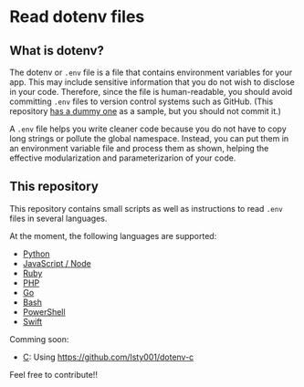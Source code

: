 # Read dotenv files

## What is dotenv?

The dotenv or `.env` file is a file that contains environment variables for your app. This may include sensitive information that you do not wish to disclose in your code. Therefore, since the file is human-readable, you should avoid committing `.env` files to version control systems such as GitHub. (This repository [has a dummy one](./.env) as a sample, but you should not commit it.)

A `.env` file helps you write cleaner code because you do not have to copy long strings or pollute the global namespace. Instead, you can put them in an environment variable file and process them as shown, helping the effective modularization and parameterizarion of your code.


## This repository

This repository contains small scripts as well as instructions to read `.env` files in several languages.

At the moment, the following languages are supported:

- [Python](./python/)
- [JavaScript / Node](./node/)
- [Ruby](./ruby/)
- [PHP](./php/)
- [Go](./go/)
- [Bash](./bash/)
- [PowerShell](./ps1/)
- [Swift](./swift/)

Comming soon:

- [C](./c/): Using <https://github.com/Isty001/dotenv-c>

Feel free to contribute!!
